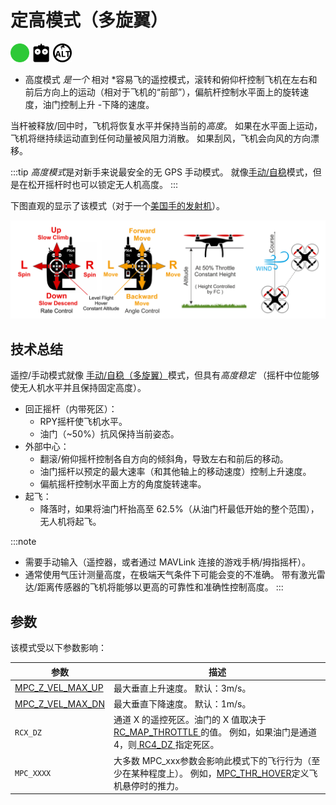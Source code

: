 # 定高模式（多旋翼）

[<img src="../../assets/site/difficulty_easy.png" title="飞行难度：简单" width="30px" />](../getting_started/flight_modes.md#key_difficulty)&nbsp;[<img src="../../assets/site/remote_control.svg" title="需要手动/遥控器控制" width="30px" />](../getting_started/flight_modes.md#key_manual)&nbsp;[<img src="../../assets/site/altitude_icon.svg" title="需要高度传感器（例如气压计、测距仪）" width="30px" />](../getting_started/flight_modes.md#altitude_only)

* 高度模式 *是一个* 相对 *容易飞的遥控模式，滚转和俯仰杆控制飞机在左右和前后方向上的运动（相对于飞机的“前部”），偏航杆控制水平面上的旋转速度，油门控制上升 -下降的速度。

当杆被释放/回中时，飞机将恢复水平并保持当前的*高度*。 如果在水平面上运动，飞机将继持续运动直到任何动量被风阻力消散。 如果刮风，飞机会向风的方向漂移。

:::tip
*高度模式*是对新手来说最安全的无 GPS 手动模式。 就像[手动/自稳](../flight_modes/manual_stabilized_mc.md)模式，但是在松开摇杆时也可以锁定无人机高度。
:::

下图直观的显示了该模式（对于一个[美国手的发射机](../getting_started/rc_transmitter_receiver.md#transmitter_modes)）。

![多旋翼高度控制 -美国手遥控器](../../assets/flight_modes/altitude_control_mode_copter.png)

## 技术总结

遥控/手动模式就像 [手动/自稳（多旋翼）](../flight_modes/manual_stabilized_mc.md)模式，但具有*高度稳定* （摇杆中位能够使无人机水平并且保持固定高度）。

* 回正摇杆（内带死区）： 
  * RPY摇杆使飞机水平。
  * 油门（~50%）抗风保持当前姿态。
* 外部中心： 
  * 翻滚/俯仰摇杆控制各自方向的倾斜角，导致左右和前后的移动。
  * 油门摇杆以预定的最大速率（和其他轴上的移动速度）控制上升速度。
  * 偏航摇杆控制水平面上方的角度旋转速率。
* 起飞： 
  * 降落时，如果将油门杆抬高至 62.5%（从油门杆最低开始的整个范围），无人机将起飞。

:::note

* 需要手动输入（遥控器，或者通过 MAVLink 连接的游戏手柄/拇指摇杆）。
* 通常使用气压计测量高度，在极端天气条件下可能会变的不准确。 带有激光雷达/距离传感器的飞机将能够以更高的可靠性和准确性控制高度。
:::

## 参数

该模式受以下参数影响：

| 参数                                                                                                          | 描述                                                                                                                                                                                        |
| ----------------------------------------------------------------------------------------------------------- | ----------------------------------------------------------------------------------------------------------------------------------------------------------------------------------------- |
| <span id="MPC_Z_VEL_MAX_UP"></span>[MPC_Z_VEL_MAX_UP](../advanced_config/parameter_reference.md#MPC_Z_VEL_MAX_UP) | 最大垂直上升速度。 默认：3m/s。                                                                                                                                                                        |
| <span id="MPC_Z_VEL_MAX_DN"></span>[MPC_Z_VEL_MAX_DN](../advanced_config/parameter_reference.md#MPC_Z_VEL_MAX_DN) | 最大垂直下降速度。 默认：1m/s。                                                                                                                                                                        |
| <span id="RCX_DZ"></span>`RCX_DZ`                                                                           | 通道 X 的遥控死区。油门的 X 值取决于 [ RC_MAP_THROTTLE ](../advanced_config/parameter_reference.md#RC_MAP_THROTTLE) 的值。 例如，如果油门是通道4，则[ RC4_DZ ](../advanced_config/parameter_reference.md#RC4_DZ)指定死区。 |
| <span id="MPC_xxx"></span>`MPC_XXXX`                                                                         | 大多数 MPC_xxx参数会影响此模式下的飞行行为（至少在某种程度上）。 例如，[MPC_THR_HOVER](../advanced_config/parameter_reference.md#MPC_THR_HOVER)定义飞机悬停时的推力。                                                             |